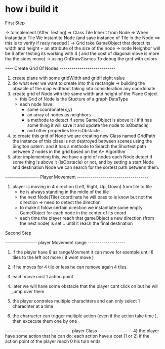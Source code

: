 # how i build it

First Step


-> toImplement (After Testing) => Class Tile Inherit from Node => When instantiate Tile We instantite Node
			(and save instance of Tile in the Node ==> this is to verify if realy needed )
-> Grid take GameObject that detect its width and height + an attribute of the size of the node
-> node Neighbor will be 6 after testing its working with 4 ( and the cost of diagonal move is more tha the sides move)
-> using OnDrawGismos To debug the grid with colors

---- Create Grid Of Nodes ----------------------------
1) create plane with some gridWidth and gridHeight value 
2) do what ever we want to create into this rectangle -> building the obsacle of the map
	widthout taking into consideration any coordonate
3) create grid of Node with the same width and height of the Plane Object
	- this Grid of Node is the Stucture of a graph DataType
	- each node have:
		- some coordonate(x,y)
		- an array of nodes as neighbors
		- a methode to detect if some GameObject is above it ( if it has some thing it will save it and update the node to isObstacle)
		- and other properties like isObstacle ...
4) to create this grid of Node we are creating new Class named GridPath the instance of this class is not destroyed between scenes
	using the Singlton patern. and it has a methode to Search the Shortest path between 2 nodes in the grid based on the A* Algorithm
5) after implementing this, we have a grid of nodes each Node detect if some thing is above it (isObstacle) or not,
	and by setting a start Node and destination Node we can search for the sortest path betwenn them.

----------------- Player Movement ------------------------------------ 
1) player is moving in 4 direction (Left, Right, Up, Down) from tile to tile
	- he is always standing in the midle of the tile
	- the next Node(Tile) coordinate he will pass to is know but not the direction => need to detect the direction
	- to make it folow certain direction we instantiate some empty GameObject for each node in the center of its coord
	- each time the player reach that gameObject a new direction (from the next node) is set .. until it reach the final destination
	



Second Step

----------------  player Movement range -------------------
1) if the player have 8 as rangeMovment it can move for exemple until 8 tiles to the left not more ( it wont move )
2) if he moves for 4 tile or less he can remove again 4 tiles.
3) each move cost 1 action point

4) later we will have some obstacle that the player cant click on but he will jump over them
5) the player controles  multiple charachters and can only select 1 charachter at a time 
6) the charracter can trigger multiple action (even if the action take time ), then excecute them one by one

--------------------------------- player Class -----------------
4) the player have some action that he can do: each action have a cost (1 or 2) if the action point of the player reach 0 his turn ends




